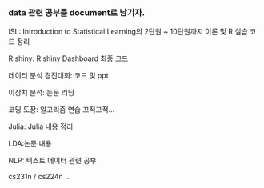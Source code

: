 ### data 관련 공부를 document로 남기자.

ISL: Introduction to Statistical Learning의 2단원 ~ 10단원까지 이론 및 R 실습 코드 정리

R shiny: R shiny Dashboard 최종 코드

데이터 분석 경진대회: 코드 및 ppt

이상치 분석: 논문 리딩

코딩 도장: 알고리즘 연습 끄적끄적...

Julia: Julia 내용 정리

LDA:논문 내용

NLP: 텍스트 데이터 관련 공부

cs231n / cs224n ...

